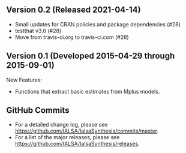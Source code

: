 Version 0.2 (Released 2021-04-14)
------------------------------------------------------------------------------
* Small updates for CRAN policies and package dependencies (#28)
* testthat v3.0 (#28)
* Move from travis-ci.org to travis-ci.com (#28)

Version 0.1 (Developed 2015-04-29 through 2015-09-01)
------------------------------------------------------------------------------
New Features:
* Functions that extract basic estimates from Mplus models.

GitHub Commits
------------------------------------------------------------------------------
* For a detailed change log, please see https://github.com/IALSA/IalsaSynthesis/commits/master.
* For a list of the major releases, please see https://github.com/IALSA/IalsaSynthesis/releases.
